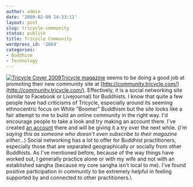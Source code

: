 ```yaml
---
author: admin
date: '2009-02-09 14:33:11'
layout: post
slug: tricycle-community
status: publish
title: Tricycle Community
wordpress_id: '2664'
categories:
- Buddhism
- Technology
---
```


[![Tricycle Cover
2009](http://farm2.static.flickr.com/1413/3266975429_97d45c145d_m.jpg)](http://www.flickr.com/photos/albill/3266975429/)[Tricycle
magazine](http://www.tricycle.com/) seems to be doing a good job at
promoting their new community site at
[http://community.tricycle.com/](http://community.tricycle.com/).
Effectively, it is a social networking site (similar to Facebook or
Livejournal) for Buddhists. I know that quite a few people have had
criticisms of Tricycle, especially around its seeming ethnocentric focus
on White "Boomer" Buddhism but the site looks like a fair attempt to me
to build an online community in the right way. I'd encourage people to
take a look and try making an account there. I've created [an
account](http://community.tricycle.com/profile/Al) there and will be
giving it a try over the next while. (*I'm saying this as someone who
doesn't even subscribe to their magazine either...*) Social networking
has a lot to offer for Buddhist practitioners, especially those that are
separated geographically or socially from other Buddhists. As I've
mentioned before, because of the way things have worked out, I generally
practice alone or with my wife and not with an established sangha
(because my core sangha isn't local to me). I've found positive
participation in community to be extremely helpful in feeling supported
by and connected to other practitioners.\

